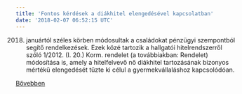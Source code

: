 ```yaml
---
title: 'Fontos kérdések a diákhitel elengedésével kapcsolatban'
date: '2018-02-07 06:52:15 UTC'
---
```


2018. januártól széles körben módosultak a családokat pénzügyi szempontból segítő rendelkezések. Ezek közé tartozik a hallgatói hitelrendszerről szóló 1/2012. (I. 20.) Korm. rendelet (a továbbiakban: Rendelet) módosítása is, amely a hitelfelvevő nő diákhitel tartozásának bizonyos mértékű elengedését tűzte ki célul a gyermekvállaláshoz kapcsolódóan.


[Bővebben](http://ift.tt/2sf4GJO)
